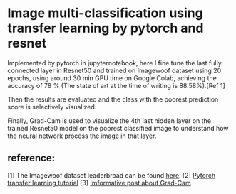 # Image multi-classification using transfer learning by pytorch and resnet

Implemented by pytorch in jupyternotebook, here I fine tune the last fully connected layer in Resnet50 and trained on Imagewoof dataset
using 20 epochs, using around 30 min GPU time on Google Colab, achieving the accuracy of 78 % (The state of art at the time of writing is 88.58%).[Ref 1] 

Then the results are evaluated and the class with the poorest prediction score is selectively visualized. 

Finally, Grad-Cam is used to visualize the 4th last hidden layer on the trained Resnet50 model on the poorest classified image to understand how the neural network process the image in that layer. 

## reference:

[1] The Imagewoof dataset leaderbroad can be found [here](https://github.com/fastai/imagenette).
[2] [Pytorch transfer learning tutorial](https://pytorch.org/tutorials/beginner/transfer_learning_tutorial.html) 
[3] [Imformative post about Grad-Cam](https://glassboxmedicine.com/2020/05/29/grad-cam-visual-explanations-from-deep-networks/)




